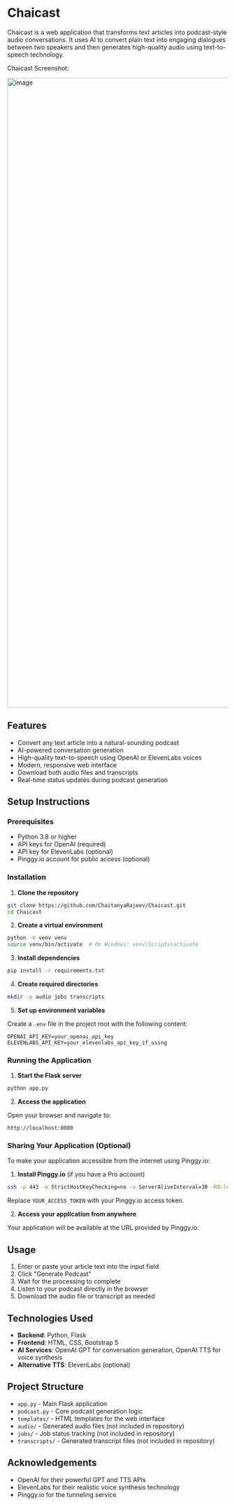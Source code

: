 # Chaicast

Chaicast is a web application that transforms text articles into podcast-style audio conversations. It uses AI to convert plain text into engaging dialogues between two speakers and then generates high-quality audio using text-to-speech technology.

Chaicast Screenshot:

<img width="1440" alt="image" src="https://github.com/user-attachments/assets/e4deb6a7-0d4d-4b12-8c15-41dfce2b6b41" />


## Features

- Convert any text article into a natural-sounding podcast
- AI-powered conversation generation
- High-quality text-to-speech using OpenAI or ElevenLabs voices
- Modern, responsive web interface
- Download both audio files and transcripts
- Real-time status updates during podcast generation

## Setup Instructions

### Prerequisites

- Python 3.8 or higher
- API keys for OpenAI (required)
- API key for ElevenLabs (optional)
- Pinggy.io account for public access (optional)

### Installation

1. **Clone the repository**

```bash
git clone https://github.com/ChaitanyaRajeev/Chaicast.git
cd Chaicast
```

2. **Create a virtual environment**

```bash
python -m venv venv
source venv/bin/activate  # On Windows: venv\Scripts\activate
```

3. **Install dependencies**

```bash
pip install -r requirements.txt
```

4. **Create required directories**

```bash
mkdir -p audio jobs transcripts
```

5. **Set up environment variables**

Create a `.env` file in the project root with the following content:

```
OPENAI_API_KEY=your_openai_api_key
ELEVENLABS_API_KEY=your_elevenlabs_api_key_if_using
```

### Running the Application

1. **Start the Flask server**

```bash
python app.py
```

2. **Access the application**

Open your browser and navigate to:
```
http://localhost:8080
```

### Sharing Your Application (Optional)

To make your application accessible from the internet using Pinggy.io:

1. **Install Pinggy.io** (if you have a Pro account)

```bash
ssh -p 443 -o StrictHostKeyChecking=no -o ServerAliveInterval=30 -R0:localhost:8080 YOUR_ACCESS_TOKEN@a.pinggy.io
```

Replace `YOUR_ACCESS_TOKEN` with your Pinggy.io access token.

2. **Access your application from anywhere**

Your application will be available at the URL provided by Pinggy.io.

## Usage

1. Enter or paste your article text into the input field
2. Click "Generate Podcast"
3. Wait for the processing to complete
4. Listen to your podcast directly in the browser
5. Download the audio file or transcript as needed

## Technologies Used

- **Backend**: Python, Flask
- **Frontend**: HTML, CSS, Bootstrap 5
- **AI Services**: OpenAI GPT for conversation generation, OpenAI TTS for voice synthesis
- **Alternative TTS**: ElevenLabs (optional)

## Project Structure

- `app.py` - Main Flask application
- `podcast.py` - Core podcast generation logic
- `templates/` - HTML templates for the web interface
- `audio/` - Generated audio files (not included in repository)
- `jobs/` - Job status tracking (not included in repository)
- `transcripts/` - Generated transcript files (not included in repository)


## Acknowledgements

- OpenAI for their powerful GPT and TTS APIs
- ElevenLabs for their realistic voice synthesis technology
- Pinggy.io for the tunneling service
